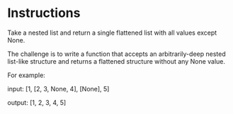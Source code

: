# Instructions

Take a nested list and return a single flattened list with all values except None.

The challenge is to write a function that accepts an arbitrarily-deep nested list-like structure and returns a flattened structure without any None value.

For example:

input: [1, [2, 3, None, 4], [None], 5]

output: [1, 2, 3, 4, 5]
